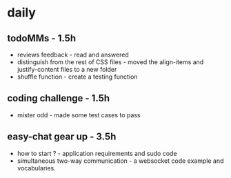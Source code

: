 # daily

## todoMMs - 1.5h
* reviews feedback - read and answered
* distinguish from the rest of CSS files - moved the align-items and justify-content files to a new folder
* shuffle function - create a testing function

## coding challenge - 1.5h
* mister odd - made some test cases to pass

## easy-chat gear up - 3.5h
* how to start ? - application requirements and sudo code
* simultaneous two-way communication - a websocket code example and vocabularies.  